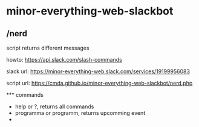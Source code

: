 # minor-everything-web-slackbot

## /nerd 
script returns different messages

howto: https://api.slack.com/slash-commands

slack url: https://minor-everything-web.slack.com/services/19199956083

script url: https://cmda.github.io/minor-everything-web-slackbot/nerd.php




*** commands
- help or ?, returns all commands
- programma or programm, returns upcomming event
- 

